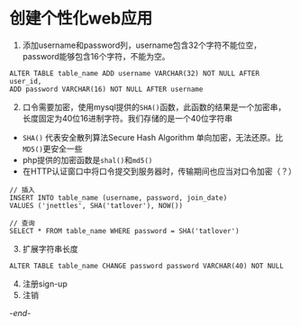 # 创建个性化web应用

1. 添加username和password列，username包含32个字符不能位空，password能够包含16个字符，不能为空。
```
ALTER TABLE table_name ADD username VARCHAR(32) NOT NULL AFTER user_id,
ADD password VARCHAR(16) NOT NULL AFTER username
```
2. 口令需要加密，使用mysql提供的`SHA()`函数，此函数的结果是一个加密串，长度固定为40位16进制字符。我们存储的是一个40位字符串
  * `SHA()` 代表安全散列算法Secure Hash Algorithm 单向加密，无法还原。比`MD5()`更安全一些
  * php提供的加密函数是`shal()`和`md5()`
  * 在HTTP认证窗口中将口令提交到服务器时，传输期间也应当对口令加密（？）
  ```
  // 插入
  INSERT INTO table_name (username, password, join_date)
  VALUES ('jnettles', SHA('tatlover'), NOW())

  // 查询
  SELECT * FROM table_name WHERE password = SHA('tatlover')
  ```
3. 扩展字符串长度
```
ALTER TABLE table_name CHANGE password password VARCHAR(40) NOT NULL
```
4. 注册sign-up
5. 注销

*-end-*
